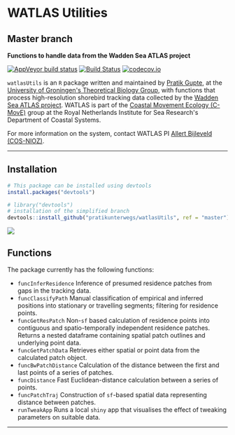 # WATLAS Utilities

## Master branch

**Functions to handle data from the Wadden Sea ATLAS project**

<!-- badges: start -->
  [![AppVeyor build status](https://ci.appveyor.com/api/projects/status/github/pratikunterwegs/watlasUtils?branch=master&svg=true)](https://ci.appveyor.com/project/pratikunterwegs/watlasUtils) [![Build Status](https://travis-ci.org/pratikunterwegs/watlasUtils.svg?branch=master)](https://travis-ci.org/pratikunterwegs/watlasUtils) [![codecov.io](https://codecov.io/github/pratikunterwegs/watlasUtils/coverage.svg?branch=master)](https://codecov.io/github/pratikunterwegs/watlasUtils/branch/master)
<!-- badges: end -->

`watlasUtils` is an `R` package written and maintained by [Pratik Gupte](https://www.rug.nl/staff/p.r.gupte), at the [University of Groningen's Theoretical Biology Group](https://www.rug.nl/research/gelifes/tres/), with functions that process high-resolution shorebird tracking data collected by the [Wadden Sea ATLAS project](https://www.nioz.nl/en/about/cos/coastal-movement-ecology/shorebird-tracking/watlas-tracking-regional-movements). WATLAS is part of the [Coastal Movement Ecology (C-MovE)](https://www.nioz.nl/en/about/cos/coastal-movement-ecology) group at the Royal Netherlands Institute for Sea Research's Department of Coastal Systems.

For more information on the system, contact WATLAS PI [Allert Bijleveld (COS-NIOZ)](https://www.nioz.nl/en/about/organisation/staff/allert-bijleveld).

---

## Installation

```r
# This package can be installed using devtools
install.packages("devtools")

# library("devtools")
# installation of the simplified branch
devtools::install_github("pratikunterwegs/watlasUtils", ref = "master")
```

![](https://github.com/pratikunterwegs/watlasUtils/raw/master/screenshot_app.png)

## Functions

The package currently has the following functions:

  - `funcInferResidence` Inference of presumed residence patches from gaps in the tracking data.
  - `funcClassifyPath` Manual classification of empirical and inferred positions into stationary or travelling segments; filtering for residence points.
  - `funcGetResPatch` Non-`sf` based calculation of residence points into contiguous and spatio-temporally independent residence patches. Returns a nested dataframe containing spatial patch outlines and underlying point data.
  - `funcGetPatchData` Retrieves either spatial or point data from the calculated patch object.
  - `funcBwPatchDistance` Calculation of the distance between the first and last points of a series of patches.
  - `funcDistance` Fast Euclidean-distance calculation between a series of points.
  - `funcPatchTraj` Construction of `sf`-based spatial data representing distance between patches.
  - `runTweakApp` Runs a local `shiny` app that visualises the effect of tweaking parameters on suitable data. 
 
---